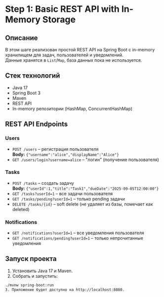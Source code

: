 # Step 1: Basic REST API with In-Memory Storage

## Описание
В этом шаге реализован простой REST API на Spring Boot с in-memory хранилищем для задач, пользователей и уведомлений.  
Данные хранятся в `List`/`Map`, база данных пока не используется.  

## Стек технологий
- Java 17
- Spring Boot 3
- Maven
- REST API
- In-memory репозитории (HashMap, ConcurrentHashMap)

## REST API Endpoints

### Users
- `POST /users` – регистрация пользователя  
  **Body:** `{"username":"alice","displayName":"Alice"}`
- `GET /users/login?username=alice` – "логин" (получение пользователя)

### Tasks
- `POST /tasks` – создать задачу  
  **Body:** `{"userId":1,"title":"Task1","dueDate":"2025-09-05T12:00:00"}`
- `GET /tasks?userId=1` – все задачи пользователя
- `GET /tasks/pending?userId=1` – только pending задачи
- `DELETE /tasks/{id}` – soft delete (не удаляет из базы, помечает как deleted)

### Notifications
- `GET /notifications?userId=1` – все уведомления пользователя
- `GET /notifications/pending?userId=1` – только непрочитанные уведомления

## Запуск проекта

1. Установить Java 17 и Maven.
2. Собрать и запустить:
```bash
./mvnw spring-boot:run
3. Приложение будет доступно на http://localhost:8080.
